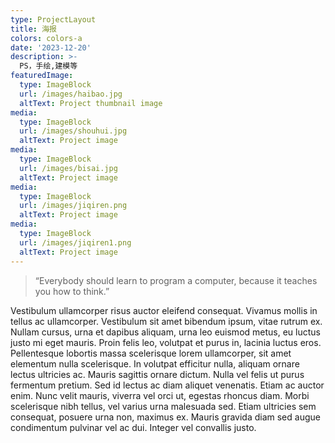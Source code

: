```yaml
---
type: ProjectLayout
title: 海报
colors: colors-a
date: '2023-12-20'
description: >-
  PS，手绘,建模等
featuredImage:
  type: ImageBlock
  url: /images/haibao.jpg
  altText: Project thumbnail image
media:
  type: ImageBlock
  url: /images/shouhui.jpg
  altText: Project image
media:
  type: ImageBlock
  url: /images/bisai.jpg
  altText: Project image
media:
  type: ImageBlock
  url: /images/jiqiren.png
  altText: Project image
media:
  type: ImageBlock
  url: /images/jiqiren1.png
  altText: Project image
---
```




> “Everybody should learn to program a computer, because it teaches you how to think.”

Vestibulum ullamcorper risus auctor eleifend consequat. Vivamus mollis in tellus ac ullamcorper. Vestibulum sit amet bibendum ipsum, vitae rutrum ex. Nullam cursus, urna et dapibus aliquam, urna leo euismod metus, eu luctus justo mi eget mauris. Proin felis leo, volutpat et purus in, lacinia luctus eros. Pellentesque lobortis massa scelerisque lorem ullamcorper, sit amet elementum nulla scelerisque. In volutpat efficitur nulla, aliquam ornare lectus ultricies ac. Mauris sagittis ornare dictum. Nulla vel felis ut purus fermentum pretium. Sed id lectus ac diam aliquet venenatis. Etiam ac auctor enim. Nunc velit mauris, viverra vel orci ut, egestas rhoncus diam. Morbi scelerisque nibh tellus, vel varius urna malesuada sed. Etiam ultricies sem consequat, posuere urna non, maximus ex. Mauris gravida diam sed augue condimentum pulvinar vel ac dui. Integer vel convallis justo.

